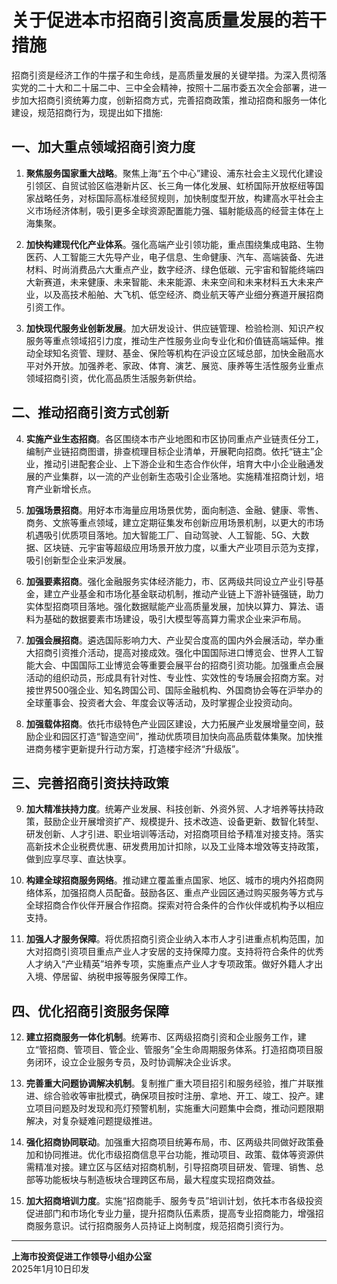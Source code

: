 # 关于促进本市招商引资高质量发展的若干措施

招商引资是经济工作的牛摆子和生命线，是高质量发展的关键举措。为深入贯彻落实党的二十大和二十届二中、三中全会精神，按照十二届市委五次全会部署，进一步加大招商引资统筹力度，创新招商方式，完善招商政策，推动招商和服务一体化建设，规范招商行为，现提出如下措施:

## 一、加大重点领域招商引资力度

1. **聚焦服务国家重大战略**。聚焦上海“五个中心”建设、浦东社会主义现代化建设引领区、自贸试验区临港新片区、长三角一体化发展、虹桥国际开放枢纽等国家战略任务，对标国际高标准经贸规则，加快制度型开放，构建高水平社会主义市场经济体制，吸引更多全球资源配置能力强、辐射能级高的经营主体在上海集聚。

2. **加快构建现代化产业体系**。强化高端产业引领功能，重点围绕集成电路、生物医药、人工智能三大先导产业，电子信息、生命健康、汽车、高端装备、先进材料、时尚消费品六大重点产业，数字经济、绿色低碳、元宇宙和智能终端四大新赛道，未来健康、未来智能、未来能源、未来空间和未来材料五大未来产业，以及高技术船舶、大飞机、低空经济、商业航天等产业细分赛道开展招商引资工作。

3. **加快现代服务业创新发展**。加大研发设计、供应链管理、检验检测、知识产权服务等重点领域招引力度，推动生产性服务业向专业化和价值链高端延伸。推动全球知名资管、理财、基金、保险等机构在沪设立区域总部，加快金融高水平对外开放。加强养老、家政、体育、演艺、展览、康养等生活性服务业重点领域招商引资，优化高品质生活服务新供给。

## 二、推动招商引资方式创新

4. **实施产业生态招商**。各区围绕本市产业地图和市区协同重点产业链责任分工，编制产业链招商图谱，排查梳理目标企业清单，开展靶向招商。依托“链主”企业，推动引进配套企业、上下游企业和生态合作伙伴，培育大中小企业融通发展的产业集群，以一流的产业创新生态吸引企业落地。实施精准招商计划，培育产业新增长点。

5. **加强场景招商**。用好本市海量应用场景优势，面向制造、金融、健康、零售、商务、文旅等重点领域，建立定期征集发布创新应用场景机制，以更大的市场机遇吸引优质项目落地。加大智能工厂、自动驾驶、人工智能、5G、大数据、区块链、元宇宙等超级应用场景开放力度，以重大产业项目示范为支撑，吸引创新型企业来沪发展。

6. **加强要素招商**。强化金融服务实体经济能力，市、区两级共同设立产业引导基金，建立产业基金和市场化基金联动机制，推动产业链上下游补链强链，助力实体型招商项目落地。强化数据赋能产业高质量发展，加快以算力、算法、语料为基础的数据要素市场建设，吸引大模型等高算力需求企业来沪布局。

7. **加强会展招商**。遴选国际影响力大、产业契合度高的国内外会展活动，举办重大招商引资推介活动，提高对接成效。强化中国国际进口博览会、世界人工智能大会、中国国际工业博览会等重要会展平台的招商引资功能。加强重点会展活动的组织动员，形成具有针对性、专业性、实效性的专场展会招商方案。对接世界500强企业、知名跨国公司、国际金融机构、外国商协会等在沪举办的全球董事会、投资者大会、年度会议等活动，及时掌握企业投资动向。

8. **加强载体招商**。依托市级特色产业园区建设，大力拓展产业发展增量空间，鼓励企业和园区打造“智造空间”，推动优质项目加快向高品质载体集聚。加快推进商务楼宇更新提升行动方案，打造楼宇经济“升级版”。

## 三、完善招商引资扶持政策

9. **加大精准扶持力度**。统筹产业发展、科技创新、外资外贸、人才培养等扶持政策，鼓励企业开展增资扩产、规模提升、技术改造、设备更新、数智化转型、研发创新、人才引进、职业培训等活动，对招商项目给予精准对接支持。落实高新技术企业税费优惠、研发费用加计扣除，以及工业降本增效等支持政策，做到应享尽享、直达快享。

10. **构建全球招商服务网络**。推动建立覆盖重点国家、地区、城市的境内外招商网络体系，加强招商人员配备。鼓励各区、重点产业园区通过购买服务等方式与全球招商合作伙伴开展合作招商。探索对符合条件的合作伙伴或机构予以相应支持。

11. **加强人才服务保障**。将优质招商引资企业纳入本市人才引进重点机构范围，加大对招商引资项目重点产业人才安居的支持保障力度。支持将符合条件的优秀人才纳入“产业精英”培养专项，实施重点产业人才专项政策。做好外籍人才出入境、停居留、纳税申报等服务保障工作。

## 四、优化招商引资服务保障

12. **建立招商服务一体化机制**。统筹市、区两级招商引资和企业服务工作，建立“管招商、管项目、管企业、管服务”全生命周期服务体系。打造招商项目服务闭环，设立企业服务专员，及时协调解决企业诉求。

13. **完善重大问题协调解决机制**。复制推广重大项目招引和服务经验，推广并联推进、综合验收等审批模式，确保项目按时注册、拿地、开工、竣工、投产。建立项目问题及时发现和亮灯预警机制，实施重大问题集中会商，推动问题限期解决，对复杂疑难问题提级推进。

14. **强化招商协同联动**。加强重大招商项目统筹布局，市、区两级共同做好政策叠加和协同推进。优化市级招商信息平台功能，推动项目、政策、载体等资源供需精准对接。建立区与区结对招商机制，引导招商项目研发、管理、销售、总部等功能板块与制造板块合理跨区布局，最大程度实现招商效益。

15. **加大招商培训力度**。实施“招商能手、服务专员”培训计划，依托本市各级投资促进部门和市场化专业力量，提升招商队伍素质，提高专业招商能力，增强招商服务意识。试行招商服务人员持证上岗制度，规范招商引资行为。

---

**上海市投资促进工作领导小组办公室**  
2025年1月10日印发